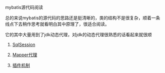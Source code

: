 mybatis源代码阅读

总的来说mybatis的源代码的思路还是挺清晰的，类的结构不是很复杂，顺着一条线点下去稍作思考就看明白其中原理了，很适合阅读。

它的其中大量用到了jdk动态代理，对jdk的动态代理很熟悉的话看起来就很顺

1. [SqlSession](./blog/SqlSesson.md)

2. [Mapper代理](./blog/Mapper代理.md)

3. [插件机制](./blog/plugin.md)

